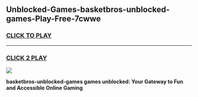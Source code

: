 
## Unblocked-Games-basketbros-unblocked-games-Play-Free-7cwwe
<h3>
<a href="https://premium76.site?title=basketbros-unblocked-games&ref=19M">CLICK TO PLAY</a></h3>
<hr>

<h3>
<a href="https://premium76.site?title=basketbros-unblocked-games&ref=19M">CLICK 2 PLAY</a>
  
</h3>

<a href="https://premium76.site?title=basketbros-unblocked-games&ref=19M"><img src="https://clearcache.store/games.png"></a>


**basketbros-unblocked-games games unblocked: Your Gateway to Fun and Accessible Online Gaming**
